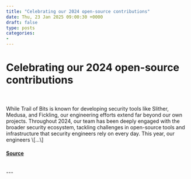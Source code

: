 ```yaml
---
title: "Celebrating our 2024 open-source contributions"
date: Thu, 23 Jan 2025 09:00:30 +0000
draft: false
type: posts
categories: 
- 
---
```

# Celebrating our 2024 open-source contributions

<br/>

<br/>
While Trail of Bits is known for developing security tools like Slither, Medusa, and Fickling, our engineering efforts extend far beyond our own projects. Throughout 2024, our team has been deeply engaged with the broader security ecosystem, tackling challenges in open-source tools and infrastructure that security engineers rely on every day. This year, our engineers \[…\]

#### [Source](https://blog.trailofbits.com/2025/01/23/celebrating-our-2024-open-source-contributions/)

<br/>
---
